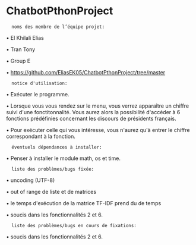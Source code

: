 # ChatbotPthonProject

      noms des membre de l’équipe projet:  
• El Khilali Elias

• Tran Tony

• Group E

• https://github.com/EliasEK05/ChatbotPthonProject/tree/master


      notice d'utilisation:
• Exécuter le programme.

• Lorsque vous vous rendez sur le menu, vous verrez apparaître un chiffre suivi d'une fonctitonnalité. Vous aurez alors la possibilité d'accéder à 6 fonctions 
prédéfinies concernant les discours de présidents français.

• Pour exécuter celle qui vous intéresse, vous n'aurez qu'à entrer le chiffre correspondant à la fonction.


      éventuels dépendances à installer:
• Penser à installer le module math, os et time.


      liste des problèmes/bugs fixée:
• uncoding (UTF-8)

• out of range de liste et de matrices

• le temps d'exécution de la matrice TF-IDF prend du de temps

• soucis dans les fonctionnalités 2 et 6.



      liste des problèmes/bugs en cours de fixations:
• soucis dans les fonctionnalités 2 et 6.
